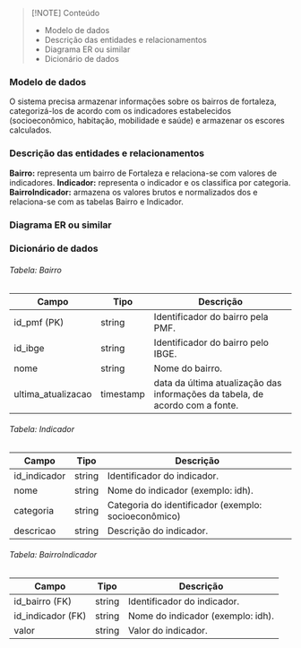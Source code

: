 
> [!NOTE] Conteúdo
> - Modelo de dados
> - Descrição das entidades e relacionamentos
> - Diagrama ER ou similar
> - Dicionário de dados

### Modelo de dados
O sistema precisa armazenar informações sobre os bairros de fortaleza, categorizá-los de acordo com os indicadores estabelecidos (socioeconômico, habitação, mobilidade e saúde) e armazenar os escores calculados. 

### Descrição das entidades e relacionamentos

**Bairro:** representa um bairro de Fortaleza e relaciona-se com valores de indicadores.
**Indicador:** representa o indicador e os classifica por categoria.
**BairroIndicador:** armazena os valores brutos e normalizados dos e relaciona-se com as tabelas Bairro e Indicador.

### Diagrama ER ou similar



### Dicionário de dados

###### Tabela: Bairro

| Campo              | Tipo      | Descrição                                                                    |
| ------------------ | --------- | ---------------------------------------------------------------------------- |
| id_pmf (PK)        | string       | Identificador do bairro pela PMF.                                            |
| id_ibge            | string       | Identificador do bairro pelo IBGE.                                           |
| nome               | string    | Nome do bairro.                                                              |
| ultima_atualizacao | timestamp | data da última atualização das informações da tabela, de acordo com a fonte. |
###### Tabela: Indicador

| Campo              | Tipo      | Descrição                                                                    |
| ------------------ | --------- | ---------------------------------------------------------------------------- |
| id_indicador       | string    | Identificador do indicador.                                                  |
| nome               | string    | Nome do indicador (exemplo: idh).                                            |
| categoria          | string    | Categoria do identificador (exemplo: socioeconômico)                         |
| descricao          | string    | Descrição do indicador.                                                      |
###### Tabela: BairroIndicador

| Campo             | Tipo   | Descrição                                         |
| ----------------- | ------ | ------------------------------------------------- |
| id_bairro (FK)    | string | Identificador do indicador.                       |
| id_indicador (FK) | string | Nome do indicador (exemplo: idh).                 |
| valor      | string  | Valor do indicador.                         |



